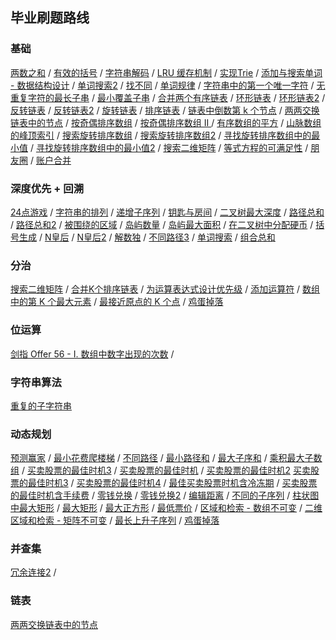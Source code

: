 ## 毕业刷题路线

### 基础
[两数之和](http://leetcode-cn.com/problems/two-sum) / [有效的括号](http://leetcode-cn.com/problems/valid-parentheses/) / 
[字符串解码](http://leetcode-cn.com/problems/decode-string/) / [LRU 缓存机制](http://leetcode-cn.com/problems/lru-cache/submissions/) / 
[实现Trie](http://leetcode-cn.com/problems/implement-trie-prefix-tree/) / 
[添加与搜索单词 - 数据结构设计](http://leetcode-cn.com/problems/add-and-search-word-data-structure-design/) / 
[单词搜索2](http://leetcode-cn.com/problems/word-search-ii/) / [找不同](http://leetcode-cn.com/problems/find-the-difference/) / 
[单词规律](http://leetcode-cn.com/problems/word-pattern/) / 
[字符串中的第一个唯一字符](http://leetcode-cn.com/problems/first-unique-character-in-a-string) / 
[无重复字符的最长子串](http://leetcode-cn.com/problems/longest-substring-without-repeating-characters) / 
[最小覆盖子串](http://leetcode-cn.com/problems/minimum-window-substring/) / [合并两个有序链表](http://leetcode-cn.com/problems/merge-two-sorted-lists) / 
[环形链表](http://leetcode-cn.com/problems/linked-list-cycle) / 
[环形链表2](http://leetcode-cn.com/problems/linked-list-cycle-ii) / [反转链表](http://leetcode-cn.com/problems/reverse-linked-list) /
[反转链表2](http://leetcode-cn.com/problems/reverse-linked-list-ii) / [旋转链表](http://leetcode-cn.com/problems/rotate-list) / 
[排序链表](http://leetcode-cn.com/problems/sort-list/) / [链表中倒数第 k 个节点](http://leetcode-cn.com/problems/lian-biao-zhong-dao-shu-di-kge-jie-dian-lcof/) / 
[两两交换链表中的节点](http://leetcode-cn.com/problems/swap-nodes-in-pairs) / 
[按奇偶排序数组](http://leetcode-cn.com/problems/sort-array-by-parity/) / [按奇偶排序数组 II ](http://leetcode-cn.com/problems/sort-array-by-parity-ii/) / 
[有序数组的平方](http://leetcode-cn.com/problems/squares-of-a-sorted-array/) / [山脉数组的峰顶索引](http://leetcode-cn.com/problems/peak-index-in-a-mountain-array) / 
[搜索旋转排序数组](http://leetcode-cn.com/problems/search-in-rotated-sorted-array) / 
[搜索旋转排序数组2](http://leetcode-cn.com/problems/search-in-rotated-sorted-array-ii/) / 
[寻找旋转排序数组中的最小值](http://leetcode-cn.com/problems/find-minimum-in-rotated-sorted-array/) / 
[寻找旋转排序数组中的最小值2](http://leetcode-cn.com/problems/find-minimum-in-rotated-sorted-array-ii/) / 
[搜索二维矩阵](http://leetcode-cn.com/problems/search-a-2d-matrix) / [等式方程的可满足性](http://leetcode-cn.com/problems/satisfiability-of-equality-equations/) / 
[朋友圈](http://leetcode-cn.com/problems/friend-circles/) / [账户合并](http://leetcode-cn.com/problems/accounts-merge/) 

### 深度优先 + 回溯
[24点游戏](https://leetcode-cn.com/problems/24-game/) / [字符串的排列](https://leetcode-cn.com/problems/zi-fu-chuan-de-pai-lie-lcof/) /
[递增子序列](https://leetcode-cn.com/problems/increasing-subsequences/) / [钥匙与房间](https://leetcode-cn.com/problems/keys-and-rooms/) /
[二叉树最大深度](http://leetcode-cn.com/problems/maximum-depth-of-binary-tree) / [路径总和](http://leetcode-cn.com/problems/path-sum/) / 
[路径总和2](http://leetcode-cn.com/problems/path-sum-ii/) / [被围绕的区域](http://leetcode-cn.com/problems/surrounded-regions/) / 
[岛屿数量](http://leetcode-cn.com/problems/number-of-islands/) / [岛屿最大面积](http://leetcode-cn.com/problems/max-area-of-island/) / 
[在二叉树中分配硬币](http://leetcode-cn.com/problems/distribute-coins-in-binary-tree/) / [括号生成](http://leetcode-cn.com/problems/generate-parentheses/) / 
[N皇后](http://leetcode-cn.com/problems/n-queens/) / [N皇后2](http://leetcode-cn.com/problems/n-queens-ii/) / 
[解数独](http://leetcode-cn.com/problems/sudoku-solver/) / [不同路径3](http://leetcode-cn.com/problems/unique-paths-iii/) / 
[单词搜索](http://leetcode-cn.com/problems/word-search/) / [组合总和](https://leetcode-cn.com/problems/combination-sum/)

### 分治
[搜索二维矩阵](http://leetcode-cn.com/problems/search-a-2d-matrix-ii/) / [合并K个排序链表](http://leetcode-cn.com/problems/merge-k-sorted-lists) / 
[为运算表达式设计优先级](http://leetcode-cn.com/problems/different-ways-to-add-parentheses) / [添加运算符](http://leetcode-cn.com/problems/expression-add-operators) / 
[数组中的第 K 个最大元素](http://leetcode-cn.com/problems/kth-largest-element-in-an-array) / [最接近原点的 K 个点](http://leetcode-cn.com/problems/k-closest-points-to-origin/) / [鸡蛋掉落](http://leetcode-cn.com/problems/super-egg-drop/)

### 位运算
[剑指 Offer 56 - I. 数组中数字出现的次数](https://leetcode-cn.com/problems/shu-zu-zhong-shu-zi-chu-xian-de-ci-shu-lcof/) /

### 字符串算法
[重复的子字符串](https://leetcode-cn.com/problems/repeated-substring-pattern/)

### 动态规划
[预测赢家](https://leetcode-cn.com/problems/predict-the-winner/) / [最小花费爬楼梯](http://leetcode-cn.com/problems/min-cost-climbing-stairs) / 
[不同路径](http://leetcode-cn.com/problems/unique-paths/) / [最小路径和](http://leetcode-cn.com/problems/minimum-path-sum/) / 
[最大子序和](http://leetcode-cn.com/problems/maximum-subarray/) / [乘积最大子数组](http://leetcode-cn.com/problems/maximum-product-subarray/) / 
[买卖股票的最佳时机3](http://leetcode-cn.com/problems/best-time-to-buy-and-sell-stock-iii/) / [买卖股票的最佳时机](http://leetcode-cn.com/problems/best-time-to-buy-and-sell-stock) / [买卖股票的最佳时机2](http://leetcode-cn.com/problems/best-time-to-buy-and-sell-stock-ii/)
[买卖股票的最佳时机3](http://leetcode-cn.com/problems/best-time-to-buy-and-sell-stock-iii/) / 
[买卖股票的最佳时机4](http://leetcode-cn.com/problems/best-time-to-buy-and-sell-stock-iv/) / 
[最佳买卖股票时机含冷冻期](http://leetcode-cn.com/problems/best-time-to-buy-and-sell-stock-with-cooldown/) / 
[买卖股票的最佳时机含手续费](http://leetcode-cn.com/problems/best-time-to-buy-and-sell-stock-with-transaction-fee) /
[零钱兑换](http://leetcode-cn.com/problems/coin-change) / [零钱兑换2](http://leetcode-cn.com/problems/coin-change-2) /
[编辑距离](http://leetcode-cn.com/problems/edit-distance) / [不同的子序列](http://leetcode-cn.com/problems/distinct-subsequences/) / 
[柱状图中最大矩形](http://leetcode-cn.com/problems/largest-rectangle-in-histogram/) / [最大矩形](http://leetcode-cn.com/problems/maximal-rectangle/) / 
[最大正方形](http://leetcode-cn.com/problems/maximal-square/) / [最低票价](http://leetcode-cn.com/problems/minimum-cost-for-tickets/) / 
[区域和检索 - 数组不可变](http://leetcode-cn.com/problems/range-sum-query-immutable/) / 
[二维区域和检索 - 矩阵不可变](http://leetcode-cn.com/problems/range-sum-query-2d-immutable/) / 
[最长上升子序列](http://leetcode-cn.com/problems/longest-increasing-subsequence) / [鸡蛋掉落](http://leetcode-cn.com/problems/super-egg-drop/)

### 并查集
[冗余连接2](https://leetcode-cn.com/problems/redundant-connection-ii/) /

### 链表
[两两交换链表中的节点](https://leetcode-cn.com/problems/swap-nodes-in-pairs/)






